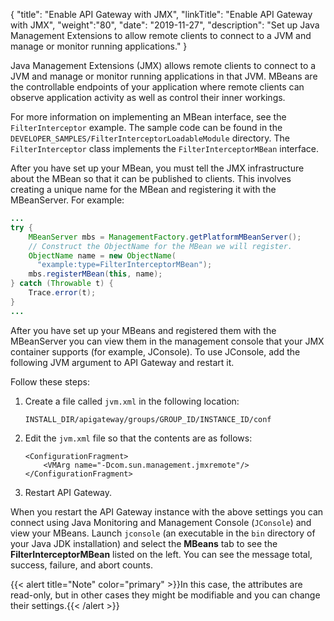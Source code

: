 {
"title": "Enable API Gateway with JMX",
"linkTitle": "Enable API Gateway with JMX",
"weight":"80",
"date": "2019-11-27",
"description": "Set up Java Management Extensions to allow remote clients to connect to a JVM and manage or monitor running applications."
}

Java Management Extensions (JMX) allows remote clients to connect to a JVM and manage or monitor running applications in that JVM. MBeans are the controllable endpoints of your application where remote clients can observe application activity as well as control their inner workings.

For more information on implementing an MBean interface, see the `FilterInterceptor` example. The sample code can be found in the `DEVELOPER_SAMPLES/FilterInterceptorLoadableModule` directory. The `FilterInterceptor` class implements the `FilterInterceptorMBean` interface.

After you have set up your MBean, you must tell the JMX infrastructure about the MBean so that it can be published to clients. This involves creating a unique name for the MBean and registering it with the MBeanServer. For example:

```java
...
try {
    MBeanServer mbs = ManagementFactory.getPlatformMBeanServer();
    // Construct the ObjectName for the MBean we will register.
    ObjectName name = new ObjectName(
      "example:type=FilterInterceptorMBean");
    mbs.registerMBean(this, name);
} catch (Throwable t) {
    Trace.error(t);
}
...
```

After you have set up your MBeans and registered them with the MBeanServer you can view them in the management console that your JMX container supports (for example, JConsole). To use JConsole, add the following JVM argument to API Gateway and restart it.

Follow these steps:

1. Create a file called `jvm.xml` in the following location:

    ```
    INSTALL_DIR/apigateway/groups/GROUP_ID/INSTANCE_ID/conf
    ```

2. Edit the `jvm.xml` file so that the contents are as follows:

    ```
    <ConfigurationFragment>
        <VMArg name="-Dcom.sun.management.jmxremote"/>
    </ConfigurationFragment>
    ```

3. Restart API Gateway.

When you restart the API Gateway instance with the above settings you can connect using Java Monitoring and Management Console (`JConsole`) and view your MBeans. Launch `jconsole` (an executable in the `bin` directory of your Java JDK installation) and select the **MBeans** tab to see the **FilterInterceptorMBean** listed on the left. You can see the message total, success, failure, and abort counts.

{{< alert title="Note" color="primary" >}}In this case, the attributes are read-only, but in other cases they might be modifiable and you can change their settings.{{< /alert >}}
